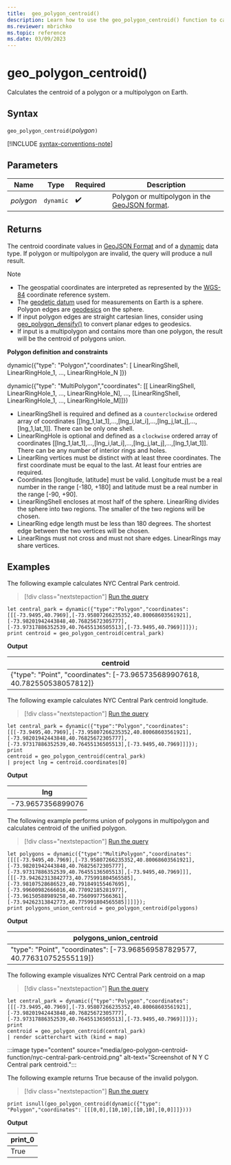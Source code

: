 ```yaml
---
title:  geo_polygon_centroid()
description: Learn how to use the geo_polygon_centroid() function to calculate the centroid of a polygon or a multipolygon on Earth.
ms.reviewer: mbrichko
ms.topic: reference
ms.date: 03/09/2023
---
```

# geo_polygon_centroid()

Calculates the centroid of a polygon or a multipolygon on Earth.

## Syntax

`geo_polygon_centroid(`*polygon*`)`

[!INCLUDE [syntax-conventions-note](../../includes/syntax-conventions-note.md)]

## Parameters

|Name|Type|Required|Description|
|--|--|--|--|
| *polygon* | `dynamic` |  :heavy_check_mark: | Polygon or multipolygon in the [GeoJSON format](https://tools.ietf.org/html/rfc7946).|

## Returns

The centroid coordinate values in [GeoJSON Format](https://tools.ietf.org/html/rfc7946) and of a [dynamic](./scalar-data-types/dynamic.md) data type. If polygon or multipolygon are invalid, the query will produce a null result.

> [!NOTE]
>
> * The geospatial coordinates are interpreted as represented by the [WGS-84](https://earth-info.nga.mil/index.php?dir=wgs84&action=wgs84) coordinate reference system.
> * The [geodetic datum](https://en.wikipedia.org/wiki/Geodetic_datum) used for measurements on Earth is a sphere. Polygon edges are [geodesics](https://en.wikipedia.org/wiki/Geodesic) on the sphere.
> * If input polygon edges are straight cartesian lines, consider using [geo_polygon_densify()](geo-polygon-densify-function.md) to convert planar edges to geodesics.
> * If input is a multipolygon and contains more than one polygon, the result will be the centroid of polygons union.

**Polygon definition and constraints**

dynamic({"type": "Polygon","coordinates": [ LinearRingShell, LinearRingHole_1, ..., LinearRingHole_N ]})

dynamic({"type": "MultiPolygon","coordinates": [[ LinearRingShell, LinearRingHole_1, ..., LinearRingHole_N], ..., [LinearRingShell, LinearRingHole_1, ..., LinearRingHole_M]]})

* LinearRingShell is required and defined as a `counterclockwise` ordered array of coordinates [[lng_1,lat_1],...,[lng_i,lat_i],...,[lng_j,lat_j],...,[lng_1,lat_1]]. There can be only one shell.
* LinearRingHole is optional and defined as a `clockwise` ordered array of coordinates [[lng_1,lat_1],...,[lng_i,lat_i],...,[lng_j,lat_j],...,[lng_1,lat_1]]. There can be any number of interior rings and holes.
* LinearRing vertices must be distinct with at least three coordinates. The first coordinate must be equal to the last. At least four entries are required.
* Coordinates [longitude, latitude] must be valid. Longitude must be a real number in the range [-180, +180] and latitude must be a real number in the range [-90, +90].
* LinearRingShell encloses at most half of the sphere. LinearRing divides the sphere into two regions. The smaller of the two regions will be chosen.
* LinearRing edge length must be less than 180 degrees. The shortest edge between the two vertices will be chosen.
* LinearRings must not cross and must not share edges. LinearRings may share vertices.

## Examples

The following example calculates NYC Central Park centroid.

> [!div class="nextstepaction"]
> <a href="https://dataexplorer.azure.com/clusters/help/databases/Samples?query=H4sIAAAAAAAAA02PzYqDMBSF9/MUklUFpyS5uT9p6TvMXkREQ5HaRKwbKX33seMIXV049+NwviHMWRviPDVDPTbTLbtk3RKbe98enmpexqBO6icNyzVFVag2panrYzOHhzqVZfnNcPTOY+H0kT35qtgiFM2WyAIC2vdTtCYhDUjGW7NjYrXxzjoH4uSvg8QisQWNzLxjDIZFaK1C8BvmEA0Q6vfZsc8dVfXKz1/j1Md/vdR3q9o1pHrcbOo9Pnzq578zKeEgEAEAAA==" target="_blank">Run the query</a>

```kusto
let central_park = dynamic({"type":"Polygon","coordinates":[[[-73.9495,40.7969],[-73.95807266235352,40.80068603561921],[-73.98201942443848,40.76825672305777],[-73.97317886352539,40.76455136505513],[-73.9495,40.7969]]]});
print centroid = geo_polygon_centroid(central_park)
```

**Output**

|centroid|
|---|
|{"type": "Point", "coordinates": [-73.965735689907618, 40.782550538057812]}|

The following example calculates NYC Central Park centroid longitude.

> [!div class="nextstepaction"]
> <a href="https://dataexplorer.azure.com/clusters/help/databases/Samples?query=H4sIAAAAAAAAA02P3WqEMBBG732KkKtdsJK/mSS79B16LyKiQWxtEtLcyLbvXncl4NXAN2c+5qwuk9H5nIa1j0P6Iu9k2vzwvYyXB81bdPRGP8K6zcHTmo4hpGnxQ3Y/9Na27ZuWjVUWasUabdF29RGBYVogCgkSxHNpGEODTAJyK3jBjGDcKqGUNMq8OtAIQC0kA611wbTk2hjcq0DaA1MAXCKw5yjY+Y+u+7veq5gWn0n18gvLtLvNLvTx0OlLfDn7X6tfElP4dGMmq5/3k4I1J/mWdf/IA8G+OQEAAA==" target="_blank">Run the query</a>

```kusto
let central_park = dynamic({"type":"Polygon","coordinates":[[[-73.9495,40.7969],[-73.95807266235352,40.80068603561921],[-73.98201942443848,40.76825672305777],[-73.97317886352539,40.76455136505513],[-73.9495,40.7969]]]});
print 
centroid = geo_polygon_centroid(central_park)
| project lng = centroid.coordinates[0]
```

**Output**

|lng|
|---|
|-73.9657356899076|

The following example performs union of polygons in multipolygon and calculates centroid of the unified polygon.

> [!div class="nextstepaction"]
> <a href="https://dataexplorer.azure.com/clusters/help/databases/Samples?query=H4sIAAAAAAAAA4WRzWoCQQyA732KZU8KW8lkJn+WPkKh9yIiusiCnRFdD1L67o1ud+2tuQwk32S+TA5tXx3L4bov+Vy9Vrtr3nx229lX3V+Pbb2s3y6HvnsfgLqpt6Wcdl3e9O25Xn54PEtcWDJqEizE2FbNkCIFQWaMFAlvRQVgZYjEwTCMmCIES5hS1KT3HqxILBiBRGTEJAZRZW9F0QYsEYXIBLdjxP56rDw56qF7BH8BReIdEDILComYSGmSCSCE6pqEA+dQskCUWNgmzhjAzZkZAg/9wGdSvxvsIc3B7VRNDWmYjRjMAWKOPH3Bv3Ye3/OXp+Opy49drS+5K3m9bXN/Kt3OV7dvy/q3OqVnIz7/AcPyFDroAQAA" target="_blank">Run the query</a>

```kusto
let polygons = dynamic({"type":"MultiPolygon","coordinates":[[[[-73.9495,40.7969],[-73.95807266235352,40.80068603561921],[-73.98201942443848,40.76825672305777],[-73.97317886352539,40.76455136505513],[-73.9495,40.7969]]],[[[-73.94262313842773,40.775991804565585],[-73.98107528686523,40.791849155467695],[-73.99600982666016,40.77092185281977],[-73.96150588989258,40.75609977566361],[-73.94262313842773,40.775991804565585]]]]});
print polygons_union_centroid = geo_polygon_centroid(polygons)
```

**Output**

|polygons_union_centroid|
|---|
|"type": "Point", "coordinates": [-73.968569587829577, 40.776310752555119]}|

The following example visualizes NYC Central Park centroid on a map

> [!div class="nextstepaction"]
> <a href="https://dataexplorer.azure.com/clusters/help/databases/Samples?query=H4sIAAAAAAAAA02PzYrDIBSF93kKcZVAphj1+tMy7zD7EIIYaaWpihWG0M67T9MQ6OrCuR+H882uIOtCyWYek8lX9I2mJZibt/UDlyU5fMQ/cV7OMeAW2xjz5IMp7o6Pfd9/SXbQXEPLyUFqoYd2i0ARSYWgDBjQ9akIEUoQBqLTtNsxRUmnOeWcKa7eHUJREJIyAlLKHZOsk0qJVxUwvWEcoGMCyHp27HPHMPw1pyplHwqq3n7RTy+3s4tj2nTGPa4//ZvqibILk8vobk0pLtuLyQX9+nJB9dWHteVmUvMPRtRI5jkBAAA=" target="_blank">Run the query</a>

```kusto
let central_park = dynamic({"type":"Polygon","coordinates":[[[-73.9495,40.7969],[-73.95807266235352,40.80068603561921],[-73.98201942443848,40.76825672305777],[-73.97317886352539,40.76455136505513],[-73.9495,40.7969]]]});
print 
centroid = geo_polygon_centroid(central_park)
| render scatterchart with (kind = map)
```

:::image type="content" source="media/geo-polygon-centroid-function/nyc-central-park-centroid.png" alt-text="Screenshot of N Y C Central park centroid.":::

The following example returns True because of the invalid polygon.

> [!div class="nextstepaction"]
> <a href="https://dataexplorer.azure.com/clusters/help/databases/Samples?query=H4sIAAAAAAAAA02KQQqAIBAAvyJ7UvCg117RXSRCJRZsV9QOEv29okungZkpFakLbHTkLLfES+E8NqYlJOqVMco4aN0xyBP6KAkmAfO3gIbAXCPS2lN7gnPOaOO1s0bbP1/r/aWUugEuNYE7bwAAAA==" target="_blank">Run the query</a>

```kusto
print isnull(geo_polygon_centroid(dynamic({"type": "Polygon","coordinates": [[[0,0],[10,10],[10,10],[0,0]]]})))
```

**Output**

|print_0|
|---|
|True|
